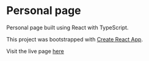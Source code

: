 # Personal page

Personal page built using React with TypeScript.

This project was bootstrapped with [Create React App](https://github.com/facebook/create-react-app).

Visit the live page [here](https://www.alexdulac.dev)
